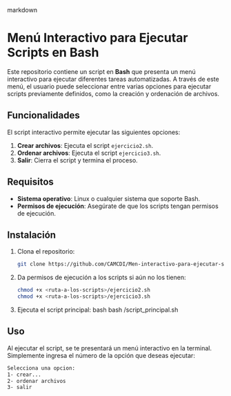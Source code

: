 markdown
# Menú Interactivo para Ejecutar Scripts en Bash

Este repositorio contiene un script en **Bash** que presenta un menú interactivo para ejecutar diferentes tareas automatizadas. A través de este menú, el usuario puede seleccionar entre varias opciones para ejecutar scripts previamente definidos, como la creación y ordenación de archivos.

## Funcionalidades

El script interactivo permite ejecutar las siguientes opciones:

1. **Crear archivos**: Ejecuta el script `ejercicio2.sh`.
2. **Ordenar archivos**: Ejecuta el script `ejercicio3.sh`.
3. **Salir**: Cierra el script y termina el proceso.

## Requisitos

- **Sistema operativo**: Linux o cualquier sistema que soporte Bash.
- **Permisos de ejecución**: Asegúrate de que los scripts tengan permisos de ejecución.
  
## Instalación

1. Clona el repositorio:
   ```bash
   git clone https://github.com/CAMCDI/Men-interactivo-para-ejecutar-scripts-en-Bash.git>

2. Da permisos de ejecución a los scripts si aún no los tienen:
   ```bash
   chmod +x <ruta-a-los-scripts>/ejercicio2.sh
   chmod +x <ruta-a-los-scripts>/ejercicio3.sh
   

3. Ejecuta el script principal:
     bash
   bash <ruta-al-script-principal>/script_principal.sh

## Uso

Al ejecutar el script, se te presentará un menú interactivo en la terminal. Simplemente ingresa el número de la opción que deseas ejecutar:

```bash
Selecciona una opcion:
1- crear...
2- ordenar archivos
3- salir
```
